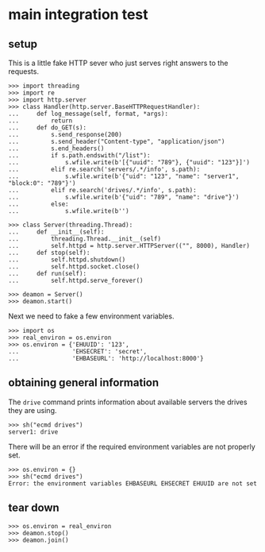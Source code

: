 # main integration test

## setup

This is a little fake HTTP sever who just serves right answers to the requests.

    >>> import threading
    >>> import re
    >>> import http.server
    >>> class Handler(http.server.BaseHTTPRequestHandler):
    ...     def log_message(self, format, *args):
    ...         return
    ...     def do_GET(s):
    ...         s.send_response(200)
    ...         s.send_header("Content-type", "application/json")
    ...         s.end_headers()
    ...         if s.path.endswith("/list"):
    ...             s.wfile.write(b'[{"uuid": "789"}, {"uuid": "123"}]')
    ...         elif re.search('servers/.*/info', s.path):
    ...             s.wfile.write(b'{"uid": "123", "name": "server1", "block:0": "789"}')
    ...         elif re.search('drives/.*/info', s.path):
    ...             s.wfile.write(b'{"uid": "789", "name": "drive"}')
    ...         else:
    ...             s.wfile.write(b'')

    >>> class Server(threading.Thread):
    ...     def __init__(self):
    ...         threading.Thread.__init__(self)
    ...         self.httpd = http.server.HTTPServer(("", 8000), Handler)
    ...     def stop(self):
    ...         self.httpd.shutdown()
    ...         self.httpd.socket.close()
    ...     def run(self):
    ...         self.httpd.serve_forever()

    >>> deamon = Server()
    >>> deamon.start()

Next we need to fake a few environment variables.

    >>> import os
    >>> real_environ = os.environ
    >>> os.environ = {'EHUUID': '123',
    ...               'EHSECRET': 'secret',
    ...               'EHBASEURL': 'http://localhost:8000'}

## obtaining general information

The `drive` command prints information about available servers the drives they
are using.

    >>> sh("ecmd drives")
    server1: drive

There will be an error if the required environment variables are not properly
set.

    >>> os.environ = {}
    >>> sh("ecmd drives")
    Error: the environment variables EHBASEURL EHSECRET EHUUID are not set

## tear down

    >>> os.environ = real_environ
    >>> deamon.stop()
    >>> deamon.join()
